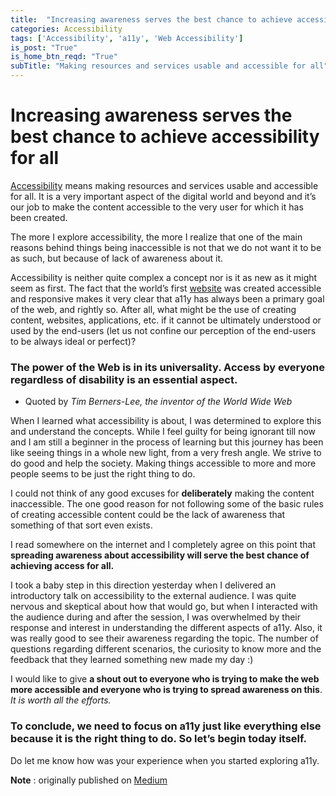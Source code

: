 ```yaml
---
title:  "Increasing awareness serves the best chance to achieve accessibility for all"
categories: Accessibility
tags: ['Accessibility', 'a11y', 'Web Accessibility']
is_post: "True"
is_home_btn_reqd: "True"
subTitle: "Making resources and services usable and accessible for all"
---
```




# Increasing awareness serves the best chance to achieve accessibility for all

[Accessibility](https://developer.mozilla.org/en-US/docs/Learn/Accessibility/What_is_accessibility#:~:targetText=Accessibility%20is%20the%20practice%20of,those%20with%20slow%20network%20connections.) means making resources and services usable and accessible for all. 
It is a very important aspect of the digital world and beyond and it’s our job to make the content accessible to the very user for which it has been created.

The more I explore accessibility, the more I realize that one of the main reasons behind things being inaccessible is not that we do not want it to be as such, but because of lack of awareness about it.

Accessibility is neither quite complex a concept nor is it as new as it might seem as first. 
The fact that the world’s first [website](http://info.cern.ch/hypertext/WWW/TheProject.html) was created accessible and responsive makes it very clear that a11y has always been a primary goal of the web, and rightly so. 
After all, what might be the use of creating content, websites, applications, etc. if it cannot be ultimately understood or used by the end-users (let us not confine our perception of the end-users to be always ideal or perfect)?

### The power of the Web is in its universality. Access by everyone regardless of disability is an essential aspect.
- Quoted by *Tim Berners-Lee, the inventor of the World Wide Web*

When I learned what accessibility is about, I was determined to explore this and understand the concepts. While I feel guilty for being ignorant till now and I am still a beginner in the process of learning but this journey has been like seeing things in a whole new light, from a very fresh angle. 
We strive to do good and help the society. Making things accessible to more and more people seems to be just the right thing to do.

I could not think of any good excuses for **deliberately** making the content inaccessible. 
The one good reason for not following some of the basic rules of creating accessible content could be the lack of awareness that something of that sort even exists.

I read somewhere on the internet and I completely agree on this point that **spreading awareness about accessibility will serve the best chance of achieving access for all.**

I took a baby step in this direction yesterday when I delivered an introductory talk on accessibility to the external audience. 
I was quite nervous and skeptical about how that would go, but when I interacted with the audience during and after the session, I was overwhelmed by their response and interest in understanding the different aspects of a11y. 
Also, it was really good to see their awareness regarding the topic. The number of questions regarding different scenarios, the curiosity to know more and the feedback that they learned something new made my day :)

I would like to give **a shout out to everyone who is trying to make the web more accessible and everyone who is trying to spread awareness on this**. *It is worth all the efforts.*

### To conclude, we need to focus on a11y just like everything else because it is the right thing to do. So let’s begin today itself.

Do let me know how was your experience when you started exploring a11y.

**Note** : originally published on [Medium](https://medium.com/@anuradha15/increasing-awareness-serves-the-best-chance-to-achieve-accessibility-for-all-96a9e6fec2ae)
